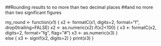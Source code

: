 ##Rounding results to no more than two decimal places
##and no more than two significant figures

my_round <- function(x1) {
        x2 <- formatC(x1, digits=2, format="f", drop0trailing=FALSE)
        x2 <- as.numeric(x2)
        if(x2<100) {
                x3 <- formatC(x2, digits=2, format="fg", flag="#")
                x3 <- as.numeric(x3)
        }        
        else {
                x3 <- signif(x2, digits=2)
        }
        print(x3)
}
